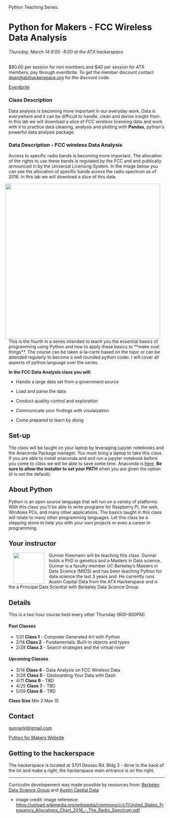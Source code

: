 Python Teaching Series: 

# Python for Makers - FCC Wireless Data Analysis

###### *Thursday, March 14 6:00 -8:00 at the ATX hackerspace*

$80.00 per session for non members and $40 per session for ATX members, pay through eventbrite. To get the member discount contact dean@atxhackerspace.org for the discount code. 

[Eventbrite](https://www.eventbrite.com/e/python-for-makers-and-other-humans-fcc-wireless-data-analysis-tickets-56296499345?aff=GunnarPython)

### Class Description

Data analysis is becoming more important in our everyday work. Data is everywhere and it can be difficult to handle, clean and derive insight from. In this lab we will download a slice of FCC wireless licensing data and work with it to practice data cleaning, analysis and plotting with **Pandas**, python's powerful data analysis package.

### Data Description - FCC wireless Data Analysis

Access to specific radio bands is becoming more important. The allocation of the rights to use these bands is regulated by the FCC and and publically announced in by the Universal Licensing System. In the image below you can see the allocation of specific bands across the radio spectrum as of 2016. In this lab we will download a slice of this data.

<p>
<img style="padding: 0 15px; float: right
;" src="https://upload.wikimedia.org/wikipedia/commons/c/c7/United_States_Frequency_Allocations_Chart_2016_-_The_Radio_Spectrum.pdf" width="500"/ >
</p>
<p style="margin-top: 20px;"> </p>

<p>This is the fourth in a series intended to teach you the essential basics of programming using Python and how to apply these basics to **make cool things**. The course can be taken a-la-carte based on the topic or can be attended regularly to become a well rounded python coder. I will cover all aspects of python language over the series. </p>

**In the FCC Data Analysis class you will:** 

* Handle a large data set from a government source

* Load and parse the data

* Conduct quaility control and exploration

* Communicate your findings with visulaization

* Come prepared to learn by doing

## Set-up

The class will be taught on your laptop by leveraging jupyter notebooks and the Anaconda Package manager. You must bring a laptop to take this class. If you are able to install anaconda and and run a jupyter notebook before you come to class we will be able to save some time. Anaconda is [here](https://www.anaconda.com/distribution/). **Be sure to allow the installer to set your PATH** when you are given the option (it is not the default).


## About Python 
Python is an open source language that will run on a variety of platforms. With this
class you'll be able to write programs for Raspberry Pi, the web, Windows
PCs, and many other applications. The basics taught in this class will relate
to many other programming languages. Let this class be a stepping stone
to help you with your own projects or even a career in programming.


## Your instructor
<p>
<img style="padding: 0 15px; float: left
;" src="https://avatars1.githubusercontent.com/u/10604824?s=400&u=f7a03aa1e2abbb8e32a1ab0c84d2f7953da4bf16&v=4" width="100"/ >
</p>

<p>Gunnar Kleemann will be teaching this class. Gunnar holds a PhD in genetics and a Masters in Data science. 
Gunnar is a faculty member UC Berkeley’s Masters in Data Science (MIDS) and has been teaching Python for data science the last 3 years and.  He currently runs Austin Capital Data from the ATX Hackerspace and is the a Principal Data Scientist with Berkeley Data Science Group.</p>

## Details
This is a two hour course held every other Thursday (600-800PM)

#### Past Classes

* 1/31 **Class 1** - Computer Generated Art with Python
* 2/14 **Class 2** - Fundamentals: Built-in objects and types
* 2/28 **Class 3** - Search strategies and the virtual rover

#### Upcoming Classes
* 3/14 **Class 4** - Data Analysis on FCC Wireless Data
* 3/28 **Class 5** - Dasboarding Your Data with Dash
* 4/11 **Class 6** - TBD
* 4/25 **Class 7** - TBD
* 5/09 **Class 8** - TBD

**Class Size**
Min 2 Max 15

## Contact

gunnarkl@gmail.com

[Python for Makers Website](http://pythonformakers.org)


## Getting to the hackerspace
The hackerspace is located at 3701 Dessau Rd. Bldg 3 - dirve to the back of the lot and make a right, the hackerspace main entrance is on the right.

---

Curriculim developement was made possible by resources from: [Berkeley Data Science Group](http://bds.group) and  [Austin Capital Data](http://bds.group)


* image credit: image reference: https://upload.wikimedia.org/wikipedia/commons/c/c7/United_States_Frequency_Allocations_Chart_2016_-_The_Radio_Spectrum.pdf
